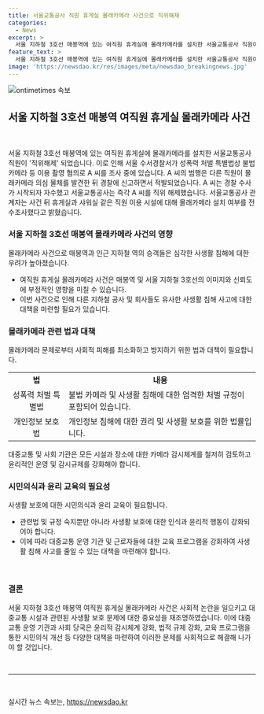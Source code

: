 ```yaml
---
title: 서울교통공사 직원 휴게실 몰래카메라 사건으로 직위해제
categories:
  - News
excerpt: >
  서울 지하철 3호선 매봉역에 있는 여직원 휴게실에 몰래카메라를 설치한 서울교통공사 직원이 직위해제 됐습니다. 성폭력 처벌 특별법상 불법 카메라 등 이용 혐의로 경찰 조사를 받은 A 씨는 자수하며 해고되었고, 서울교통공사는 관련 시설을 전수조사했다고 밝혔습니다. 해당 사건으로 관련된 제보나 정보는 YTN으로 전달해주세요. (150자)
feature_text: >
  서울 지하철 3호선 매봉역에 있는 여직원 휴게실에 몰래카메라를 설치한 서울교통공사 직원이 직위해제 됐습니다. 성폭력 처벌 특별법상 불법 카메라 등 이용 혐의로 경찰 조사를 받은 A 씨는 자수하며 해고되었고, 서울교통공사는 관련 시설을 전수조사했다고 밝혔습니다. 해당 사건으로 관련된 제보나 정보는 YTN으로 전달해주세요. (150자)
image: 'https://newsdao.kr/res/images/meta/newsdao_breakingnews.jpg'
---
```


<p><img src="https://newsdao.kr/res/images/meta/newsdao_breakingnews.jpg" alt="ontimetimes 속보" /></p>

<h2 data-ke-size="size26">서울 지하철 3호선 매봉역 여직원 휴게실 몰래카메라 사건</h2>

<p data-ke-size="size16">&nbsp;</p>

<p>서울 지하철 3호선 매봉역에 있는 여직원 휴게실에 몰래카메라를 설치한 서울교통공사 직원이 '직위해제' 되었습니다. 이로 인해 서울 수서경찰서가 성폭력 처벌 특별법상 불법 카메라 등 이용 촬영 혐의로 A 씨를 조사 중에 있습니다. A 씨의 범행은 다른 직원이 몰래카메라 의심 물체를 발견한 뒤 경찰에 신고하면서 적발되었습니다. A 씨는 경찰 수사가 시작되자 자수했고 서울교통공사는 즉각 A 씨를 직위 해제했습니다. 서울교통공사 관계자는 사건 뒤 휴게실과 샤워실 같은 직원 이용 시설에 대해 몰래카메라 설치 여부를 전수조사했다고 밝혔습니다.</p>

<h3 data-ke-size="size24">서울 지하철 3호선 매봉역 몰래카메라 사건의 영향</h3>

<p data-ke-size="size16">몰래카메라 사건으로 매봉역과 인근 지하철 역의 승객들은 심각한 사생활 침해에 대한 우려가 높아졌습니다.</p>

<ul>
  <li>여직원 휴게실 몰래카메라 사건은 매봉역 및 서울 지하철 3호선의 이미지와 신뢰도에 부정적인 영향을 미칠 수 있습니다. </li>
  <li>이번 사건으로 인해 다른 지하철 공사 및 회사들도 유사한 사생활 침해 사고에 대한 대책을 마련할 필요가 있습니다. </li>
</ul>

<h3 data-ke-size="size24">몰래카메라 관련 법과 대책</h3>

<p data-ke-size="size16">몰래카메라 문제로부터 사회적 피해를 최소화하고 방지하기 위한 법과 대책이 필요합니다.</p>

<table>
  <tr>
    <td style="text-align: center; height: 17px;"><b>법</b></td>
    <td style="text-align: center; height: 17px;"><b>내용</b></td>
  </tr>
  <tr>
    <td style="text-align: center; height: 17px;">성폭력 처벌 특별법</td>
    <td>불법 카메라 및 사생활 침해에 대한 엄격한 처벌 규정이 포함되어 있습니다.</td>
  </tr>
  <tr>
    <td style="text-align: center; height: 17px;">개인정보 보호법</td>
    <td>개인정보 침해에 대한 권리 및 사생활 보호를 위한 법률입니다.</td>
  </tr>
</table>

<p data-ke-size="size16">대중교통 및 사회 기관은 모든 시설과 장소에 대한 카메라 감시체계를 철저히 검토하고 윤리적인 운영 및 감시규제를 강화해야 합니다.</p>

<h3 data-ke-size="size24">시민의식과 윤리 교육의 필요성</h3>

<p data-ke-size="size16">사생활 보호에 대한 시민의식과 윤리 교육이 필요합니다.</p>

<ul>
  <li>관련법 및 규정 숙지뿐만 아니라 사생활 보호에 대한 인식과 윤리적 행동이 강화되어야 합니다.</li>
  <li>이에 따라 대중교통 운영 기관 및 근로자들에 대한 교육 프로그램을 강화하여 사생활 침해 사고를 줄일 수 있는 대책을 마련해야 합니다.</li>
</ul>

<p data-ke-size="size16">&nbsp;</p>

<h3 data-ke-size="size24">결론</h3>

<p data-ke-size="size16">서울 지하철 3호선 매봉역 여직원 휴게실 몰래카메라 사건은 사회적 논란을 일으키고 대중교통 시설과 관련된 사생활 보호 문제에 대한 중요성을 재조명하였습니다. 이에 대중교통 운영 기관과 사회 당국은 윤리적 감시체계 강화, 법적 규제 강화, 교육 프로그램을 통한 시민의식 개선 등 다양한 대책을 마련하여 이러한 문제를 사회적으로 해결해 나가야 할 것입니다.</p>

<p data-ke-size="size16">&nbsp;</p>

<hr>

<p data-ke-size="size16">&nbsp;</p>
실시간 뉴스 속보는, <a href="https://newsdao.kr" rel="dofollow">https://newsdao.kr</a>


